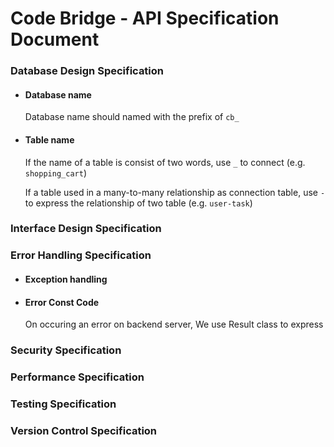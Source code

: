 # Code Bridge - API Specification Document

### Database Design Specification

- #### Database name
  
  Database name should named with the prefix of  `cb_` 
  
- #### Table name
  
  If the name of a table is consist of two words, use `_` to connect  (e.g. `shopping_cart`)
  
  If a table used in a many-to-many relationship as connection table, use `-` to express the relationship of  two table (e.g. `user-task`)
  
  
  
  

### Interface Design Specification





### Error Handling Specification

- #### Exception handling

- #### Error Const Code

  On occuring an error on backend server, We use Result class to express   





### Security Specification







### Performance Specification



### Testing Specification



### Version Control Specification



